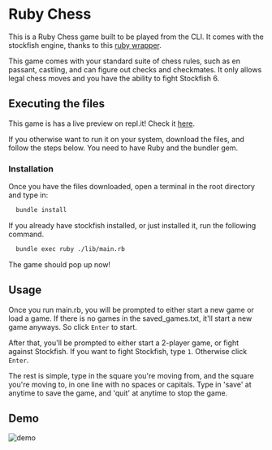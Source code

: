 
# Ruby Chess

This is a Ruby Chess game built to be played from the CLI. It comes with the stockfish engine, thanks to this [ruby wrapper](https://github.com/linrock/ruby-stockfish).

This game comes with your standard suite of chess rules, such as en passant, castling, and can figure out checks and checkmates. It only allows legal chess moves and you have the ability to fight Stockfish 6.




## Executing the files

This game is has a live preview on repl.it! Check it [here](https://replit.com/@MRZHD1/chess?v=1).

If you otherwise want to run it on your system, download the files, and follow the steps below. You need to have Ruby and the bundler gem.

### Installation
Once you have the files downloaded, open a terminal in the root directory and type in:

```bash
  bundle install
```

If you already have stockfish installed, or just installed it, run the following command.
 
```bash
  bundle exec ruby ./lib/main.rb
```

The game should pop up now!


## Usage

Once you run main.rb, you will be prompted to either start a new game or load a game. If there is no games in the saved_games.txt, it'll start a new game anyways. So click `Enter` to start.

After that, you'll be prompted to either start a 2-player game, or fight against Stockfish. If you want to fight Stockfish, type `1`. Otherwise click `Enter`.

The rest is simple, type in the square you're moving from,  and the square you're moving to, in one line with no spaces or capitals. Type in 'save' at anytime to save the game, and 'quit' at anytime to stop the game.
## Demo

![demo](https://i.imgur.com/QOpwYeS.gif)


